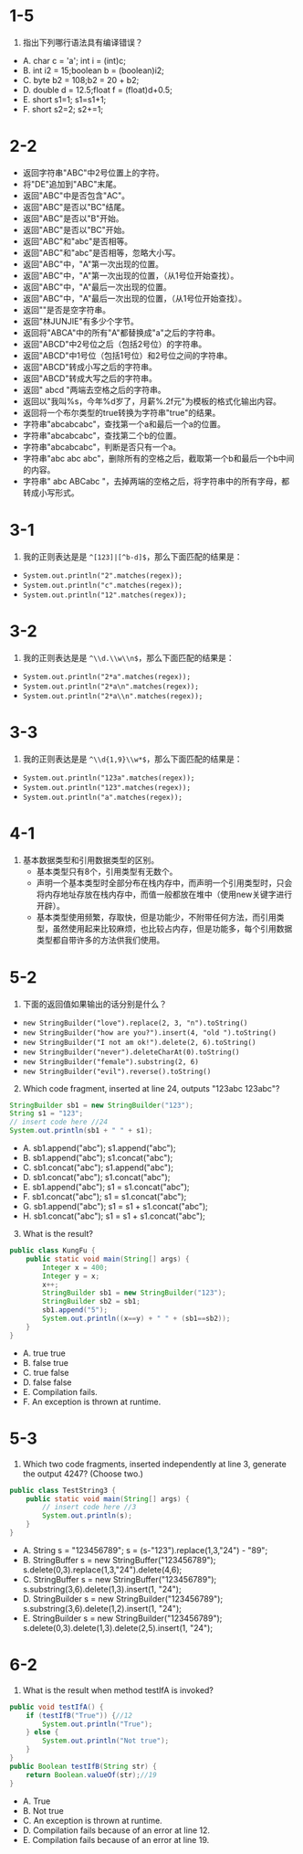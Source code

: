 # 1-5
1. 指出下列哪行语法具有编译错误？  
- A. char c = 'a'; int i = (int)c;
- B. int i2 = 15;boolean b = (boolean)i2;
- C. byte b2 = 108;b2 = 20 + b2;
- D. double d = 12.5;float f = (float)d+0.5; 
- E. short s1=1; s1=s1+1;	
- F. short s2=2; s2+=1;

# 2-2
- 返回字符串"ABC"中2号位置上的字符。
- 将"DE"追加到"ABC"末尾。
- 返回"ABC"中是否包含"AC"。
- 返回"ABC"是否以"BC"结尾。
- 返回"ABC"是否以"B"开始。
- 返回"ABC"是否以"BC"开始。
- 返回"ABC"和"abc"是否相等。
- 返回"ABC"和"abc"是否相等，忽略大小写。
- 返回"ABC"中，"A"第一次出现的位置。
- 返回"ABC"中，"A"第一次出现的位置，（从1号位开始查找）。
- 返回"ABC"中，"A"最后一次出现的位置。
- 返回"ABC"中，"A"最后一次出现的位置，（从1号位开始查找）。
- 返回""是否是空字符串。
- 返回"林JUNJIE"有多少个字节。
- 返回将"ABCA"中的所有"A"都替换成"a"之后的字符串。
- 返回"ABCD"中2号位之后（包括2号位）的字符串。
- 返回"ABCD"中1号位（包括1号位）和2号位之间的字符串。
- 返回"ABCD"转成小写之后的字符串。
- 返回"ABCD"转成大写之后的字符串。
- 返回"  abcd  "两端去空格之后的字符串。
- 返回以"我叫%s，今年%d岁了，月薪%.2f元"为模板的格式化输出内容。
- 返回将一个布尔类型的true转换为字符串"true"的结果。
- 字符串"abcabcabc"，查找第一个a和最后一个a的位置。
- 字符串"abcabcabc"，查找第二个b的位置。
- 字符串"abcabcabc"，判断是否只有一个a。
- 字符串"abc abc abc"，删除所有的空格之后，截取第一个b和最后一个b中间的内容。
- 字符串"  abc ABCabc  "，去掉两端的空格之后，将字符串中的所有字母，都转成小写形式。

# 3-1
1. 我的正则表达是是 `^[123]|[^b-d]$`，那么下面匹配的结果是：
- `System.out.println("2".matches(regex));`
- `System.out.println("c".matches(regex));`
- `System.out.println("12".matches(regex));`

# 3-2
1. 我的正则表达是是 `^\\d.\\w\\n$`，那么下面匹配的结果是：
- `System.out.println("2*a".matches(regex));`
- `System.out.println("2*a\n".matches(regex));`
- `System.out.println("2*a\\n".matches(regex));`

# 3-3
1. 我的正则表达是是 `^\\d{1,9}\\w*$`，那么下面匹配的结果是：
- `System.out.println("123a".matches(regex));`
- `System.out.println("123".matches(regex));`
- `System.out.println("a".matches(regex));`

# 4-1
1. 基本数据类型和引用数据类型的区别。
    - 基本类型只有8个，引用类型有无数个。
    - 声明一个基本类型时全部分布在栈内存中，而声明一个引用类型时，只会将内存地址存放在栈内存中，而值一般都放在堆中（使用new关键字进行开辟）。
    - 基本类型使用频繁，存取快，但是功能少，不附带任何方法，而引用类型，虽然使用起来比较麻烦，也比较占内存，但是功能多，每个引用数据类型都自带许多的方法供我们使用。
    
# 5-2
1. 下面的返回值如果输出的话分别是什么？
- `new StringBuilder("love").replace(2, 3, "n").toString()`
- `new StringBuilder("how are you?").insert(4, "old ").toString()`
- `new StringBuilder("I not am ok!").delete(2, 6).toString()`
- `new StringBuilder("never").deleteCharAt(0).toString()`
- `new StringBuilder("female").substring(2, 6)`
- `new StringBuilder("evil").reverse().toString()`

2. Which code fragment, inserted at line 24, outputs "123abc 123abc"?
```java
StringBuilder sb1 = new StringBuilder("123");
String s1 = "123";
// insert code here //24
System.out.println(sb1 + " " + s1);
```
- A. sb1.append("abc"); s1.append("abc");
- B. sb1.append("abc"); s1.concat("abc");
- C. sb1.concat("abc"); s1.append("abc");
- D. sb1.concat("abc"); s1.concat("abc");
- E. sb1.append("abc"); s1 = s1.concat("abc");
- F. sb1.concat("abc"); s1 = s1.concat("abc");
- G. sb1.append("abc"); s1 = s1 + s1.concat("abc");
- H. sb1.concat("abc"); s1 = s1 + s1.concat("abc");

3. What is the result?
```java
public class KungFu {
    public static void main(String[] args) {
        Integer x = 400;
        Integer y = x;
        x++; 
        StringBuilder sb1 = new StringBuilder("123");
        StringBuilder sb2 = sb1;
        sb1.append("5");
        System.out.println((x==y) + " " + (sb1==sb2));
    }
}
```
- A. true true
- B. false true
- C. true false
- D. false false
- E. Compilation fails.
- F. An exception is thrown at runtime.

# 5-3
1. Which two code fragments, inserted independently at line 3, generate the output 4247? (Choose two.)
```java
public class TestString3 {
    public static void main(String[] args) {
        // insert code here //3
        System.out.println(s);
    }
}
```
- A. String s = "123456789"; 
s = (s-"123").replace(1,3,"24") - "89";
- B. StringBuffer s = new StringBuffer("123456789"); 
s.delete(0,3).replace(1,3,"24").delete(4,6);
- C. StringBuffer s = new StringBuffer("123456789");
s.substring(3,6).delete(1,3).insert(1, "24");
- D. StringBuilder s = new StringBuilder("123456789");
s.substring(3,6).delete(1,2).insert(1, "24");
- E. StringBuilder s = new StringBuilder("123456789");
s.delete(0,3).delete(1,3).delete(2,5).insert(1, "24");

# 6-2
1. What is the result when method testIfA is invoked?
```java
public void testIfA() {
    if (testIfB("True")) {//12
        System.out.println("True");
    } else {
        System.out.println("Not true");
    }
}
public Boolean testIfB(String str) {
    return Boolean.valueOf(str);//19
}
```
- A. True
- B. Not true
- C. An exception is thrown at runtime.
- D. Compilation fails because of an error at line 12.
- E. Compilation fails because of an error at line 19.